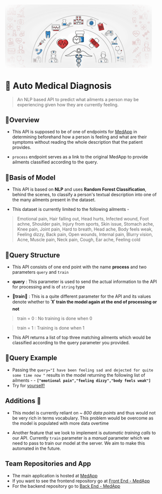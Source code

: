 <img src="data/image2.jpg" width = 95% height = 25% >

# 🔹 Auto Medical Diagnosis 
> An NLP based API to predict what ailments a person may be experiencing given how they are currently feeling.

## 🔸Overview
- This API is supposed to be of one of endpoints for [MedApp](https://med-app-nsut.netlify.app) in determining beforehand how a person is feeling and what are their symptoms without reading the whole description that the patient provides.

- `process` endpoint serves as a link to the original MedApp to provide ailments classified according to the query.
 

## 🔸Basis of Model
- This API is based on **NLP** and uses **Random Forest Classification**, behind the scenes, to classify a person's textual description into one of the many ailments present in the dataset. 

- This dataset is currently limited to the following ailments -
> Emotional pain, Hair falling out, Head hurts, Infected wound, Foot achne, Shoulder pain, Injury from sports, Skin issue, Stomach ache, Knee pain, Joint pain, Hard to breath, Head ache, Body feels weak, Feeling dizzy, Back pain, Open wounds, Internal pain, Blurry vision, Acne, Muscle pain, Neck pain, Cough, Ear ache, Feeling cold


## 🔸Query Structure 
- This API consists of one end point with the name **process** and two parameters `query` and `train`

 - **query** : This parameter is used to send the actual information to the API for processing and is of `string` type
    
- 🌟**train**🌟 : This is a quite different parameter for the API and its values denote whether to 🏋️ **train the model again at the end of processing or not** 

> train = 0 : No training is done when 0 
            
> train = 1 : Training is done when 1

- This API returns a list of top three matching ailments which would be classified according to the query parameter you provided.

## 🔸Query Example 
- Passing the `query="I have been feeling sad and dejected for quite some time now "` results in the model returning the following list of ailments - 
            - **`["emotional pain","feeling dizzy","body feels weak"]`**
- Try for [yourself!](https://medical-nlp.herokuapp.com/process?query=%22i%20have%20been%20feeling%20sad%20and%20dejected%20for%20quite%20some%20time%20now%22&train=0)

## Additions 🚧
- This model is currently reliant on *~ 800 data points* and thus would not be very rich in terms vocabulary. This problem would be overcome as the model is populated with more data overtime

- Another feature that we look to implement is *automatic training calls* to our API. Currently `train` parameter is a *manual* parameter which we need to pass to train our model at the server. We aim to make this automated in the future.

## Team Repositories and App
- The main application is hosted at [MedApp](https://med-app-nsut.netlify.app)
- If you want to see the frontend repository go at [Front End - MedApp](https://github.com/VatD/MedApp)
- For the backend repository go to [Back End - MedApp](https://github.com/Abhishek-7139/MedAppAPI)
